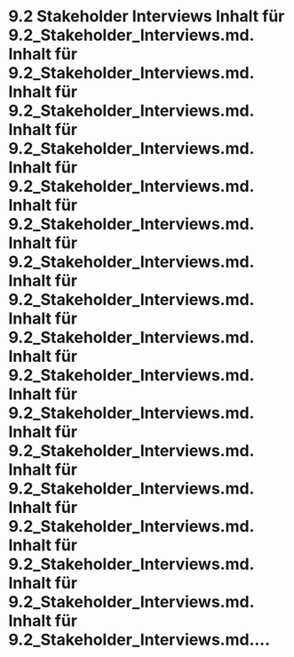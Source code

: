 # 9.2 Stakeholder Interviews Inhalt für 9.2_Stakeholder_Interviews.md. Inhalt für 9.2_Stakeholder_Interviews.md. Inhalt für 9.2_Stakeholder_Interviews.md. Inhalt für 9.2_Stakeholder_Interviews.md. Inhalt für 9.2_Stakeholder_Interviews.md. Inhalt für 9.2_Stakeholder_Interviews.md. Inhalt für 9.2_Stakeholder_Interviews.md. Inhalt für 9.2_Stakeholder_Interviews.md. Inhalt für 9.2_Stakeholder_Interviews.md. Inhalt für 9.2_Stakeholder_Interviews.md. Inhalt für 9.2_Stakeholder_Interviews.md. Inhalt für 9.2_Stakeholder_Interviews.md. Inhalt für 9.2_Stakeholder_Interviews.md. Inhalt für 9.2_Stakeholder_Interviews.md. Inhalt für 9.2_Stakeholder_Interviews.md. Inhalt für 9.2_Stakeholder_Interviews.md. Inhalt für 9.2_Stakeholder_Interviews.md....